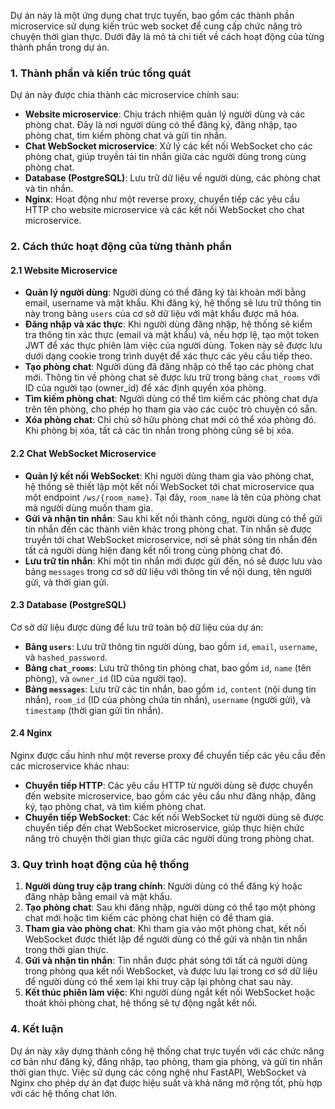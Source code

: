 Dự án này là một ứng dụng chat trực tuyến, bao gồm các thành phần microservice sử dụng kiến trúc web socket để cung cấp chức năng trò chuyện thời gian thực. Dưới đây là mô tả chi tiết về cách hoạt động của từng thành phần trong dự án.

### 1. Thành phần và kiến trúc tổng quát
Dự án này được chia thành các microservice chính sau:

- **Website microservice**: Chịu trách nhiệm quản lý người dùng và các phòng chat. Đây là nơi người dùng có thể đăng ký, đăng nhập, tạo phòng chat, tìm kiếm phòng chat và gửi tin nhắn.
- **Chat WebSocket microservice**: Xử lý các kết nối WebSocket cho các phòng chat, giúp truyền tải tin nhắn giữa các người dùng trong cùng phòng chat.
- **Database (PostgreSQL)**: Lưu trữ dữ liệu về người dùng, các phòng chat và tin nhắn.
- **Nginx**: Hoạt động như một reverse proxy, chuyển tiếp các yêu cầu HTTP cho website microservice và các kết nối WebSocket cho chat microservice.

### 2. Cách thức hoạt động của từng thành phần

#### 2.1 Website Microservice
- **Quản lý người dùng**: Người dùng có thể đăng ký tài khoản mới bằng email, username và mật khẩu. Khi đăng ký, hệ thống sẽ lưu trữ thông tin này trong bảng `users` của cơ sở dữ liệu với mật khẩu được mã hóa.
- **Đăng nhập và xác thực**: Khi người dùng đăng nhập, hệ thống sẽ kiểm tra thông tin xác thực (email và mật khẩu) và, nếu hợp lệ, tạo một token JWT để xác thực phiên làm việc của người dùng. Token này sẽ được lưu dưới dạng cookie trong trình duyệt để xác thực các yêu cầu tiếp theo.
- **Tạo phòng chat**: Người dùng đã đăng nhập có thể tạo các phòng chat mới. Thông tin về phòng chat sẽ được lưu trữ trong bảng `chat_rooms` với ID của người tạo (owner_id) để xác định quyền xóa phòng.
- **Tìm kiếm phòng chat**: Người dùng có thể tìm kiếm các phòng chat dựa trên tên phòng, cho phép họ tham gia vào các cuộc trò chuyện có sẵn.
- **Xóa phòng chat**: Chỉ chủ sở hữu phòng chat mới có thể xóa phòng đó. Khi phòng bị xóa, tất cả các tin nhắn trong phòng cũng sẽ bị xóa.

#### 2.2 Chat WebSocket Microservice
- **Quản lý kết nối WebSocket**: Khi người dùng tham gia vào phòng chat, hệ thống sẽ thiết lập một kết nối WebSocket tới chat microservice qua một endpoint `/ws/{room_name}`. Tại đây, `room_name` là tên của phòng chat mà người dùng muốn tham gia.
- **Gửi và nhận tin nhắn**: Sau khi kết nối thành công, người dùng có thể gửi tin nhắn đến các thành viên khác trong phòng chat. Tin nhắn sẽ được truyền tới chat WebSocket microservice, nơi sẽ phát sóng tin nhắn đến tất cả người dùng hiện đang kết nối trong cùng phòng chat đó.
- **Lưu trữ tin nhắn**: Khi một tin nhắn mới được gửi đến, nó sẽ được lưu vào bảng `messages` trong cơ sở dữ liệu với thông tin về nội dung, tên người gửi, và thời gian gửi.

#### 2.3 Database (PostgreSQL)
Cơ sở dữ liệu được dùng để lưu trữ toàn bộ dữ liệu của dự án:
- **Bảng `users`**: Lưu trữ thông tin người dùng, bao gồm `id`, `email`, `username`, và `hashed_password`.
- **Bảng `chat_rooms`**: Lưu trữ thông tin phòng chat, bao gồm `id`, `name` (tên phòng), và `owner_id` (ID của người tạo).
- **Bảng `messages`**: Lưu trữ các tin nhắn, bao gồm `id`, `content` (nội dung tin nhắn), `room_id` (ID của phòng chứa tin nhắn), `username` (người gửi), và `timestamp` (thời gian gửi tin nhắn).

#### 2.4 Nginx
Nginx được cấu hình như một reverse proxy để chuyển tiếp các yêu cầu đến các microservice khác nhau:
- **Chuyển tiếp HTTP**: Các yêu cầu HTTP từ người dùng sẽ được chuyển đến website microservice, bao gồm các yêu cầu như đăng nhập, đăng ký, tạo phòng chat, và tìm kiếm phòng chat.
- **Chuyển tiếp WebSocket**: Các kết nối WebSocket từ người dùng sẽ được chuyển tiếp đến chat WebSocket microservice, giúp thực hiện chức năng trò chuyện thời gian thực giữa các người dùng trong phòng chat.

### 3. Quy trình hoạt động của hệ thống

1. **Người dùng truy cập trang chính**: Người dùng có thể đăng ký hoặc đăng nhập bằng email và mật khẩu.
2. **Tạo phòng chat**: Sau khi đăng nhập, người dùng có thể tạo một phòng chat mới hoặc tìm kiếm các phòng chat hiện có để tham gia.
3. **Tham gia vào phòng chat**: Khi tham gia vào một phòng chat, kết nối WebSocket được thiết lập để người dùng có thể gửi và nhận tin nhắn trong thời gian thực.
4. **Gửi và nhận tin nhắn**: Tin nhắn được phát sóng tới tất cả người dùng trong phòng qua kết nối WebSocket, và được lưu lại trong cơ sở dữ liệu để người dùng có thể xem lại khi truy cập lại phòng chat sau này.
5. **Kết thúc phiên làm việc**: Khi người dùng ngắt kết nối WebSocket hoặc thoát khỏi phòng chat, hệ thống sẽ tự động ngắt kết nối.

### 4. Kết luận
Dự án này xây dựng thành công hệ thống chat trực tuyến với các chức năng cơ bản như đăng ký, đăng nhập, tạo phòng, tham gia phòng, và gửi tin nhắn thời gian thực. Việc sử dụng các công nghệ như FastAPI, WebSocket và Nginx cho phép dự án đạt được hiệu suất và khả năng mở rộng tốt, phù hợp với các hệ thống chat lớn.

